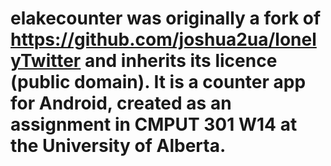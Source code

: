 elakecounter was originally a fork of https://github.com/joshua2ua/lonelyTwitter and inherits its licence (public domain). It is a counter app for Android, created as an assignment in CMPUT 301 W14 at the University of Alberta.
============

